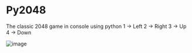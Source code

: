 # Py2048
The classic 2048 game in console using python
1 -> Left
2 -> Right
3 -> Up
4 -> Down

![image](https://user-images.githubusercontent.com/48080730/152698684-f59c4282-81ab-4798-82bd-ed4987c185a6.png)
